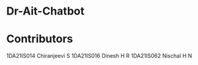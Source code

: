 # Dr-Ait-Chatbot

# Contributors 
1DA21IS014 Chiranjeevi S
1DA21IS016 Dinesh H R
1DA21IS062 Nischal H N
